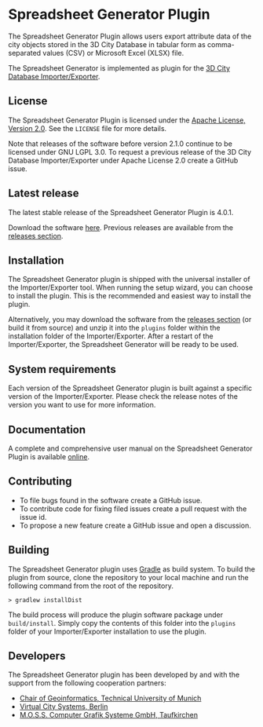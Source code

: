 Spreadsheet Generator Plugin
============================

The Spreadsheet Generator Plugin allows users export attribute data of the city objects stored in the 3D City Database
in tabular form as comma-separated values (CSV) or Microsoft Excel (XLSX) file.

The Spreadsheet Generator is implemented as plugin for the
[3D City Database Importer/Exporter](https://github.com/3dcitydb/importer-exporter).

License
-------
The Spreadsheet Generator Plugin is licensed under the [Apache License, Version 2.0](http://www.apache.org/licenses/LICENSE-2.0).
See the `LICENSE` file for more details.

Note that releases of the software before version 2.1.0 continue to be licensed under GNU LGPL 3.0.
To request a previous release of the 3D City Database Importer/Exporter under Apache License 2.0 create a GitHub issue.

Latest release
--------------
The latest stable release of the Spreadsheet Generator Plugin is 4.0.1.

Download the software [here](https://github.com/3dcitydb/plugin-spreadsheet-generator/releases/download/v4.0.1/plugin-spreadsheet-generator-4.0.1.zip).
Previous releases are available from the [releases section](https://github.com/3dcitydb/plugin-spreadsheet-generator/releases).

Installation
------------
The Spreadsheet Generator plugin is shipped with the universal installer of the Importer/Exporter tool. When running
the setup wizard, you can choose to install the plugin. This is the recommended and easiest way to install the plugin.

Alternatively, you may download the software from the [releases section](https://github.com/3dcitydb/plugin-spreadsheet-generator/releases)
(or build it from source) and unzip it into the `plugins` folder within the installation folder of the
Importer/Exporter. After a restart of the Importer/Exporter, the Spreadsheet Generator will be ready to be used.

System requirements
-------------------
Each version of the Spreadsheet Generator plugin is built against a specific version of the Importer/Exporter.
Please check the release notes of the version you want to use for more information. 

Documentation
-------------
A complete and comprehensive user manual on the Spreadsheet Generator Plugin is available
[online](https://3dcitydb-docs.readthedocs.io/en/version-2021.1/plugins/spreadsheet/).

Contributing
------------
* To file bugs found in the software create a GitHub issue.
* To contribute code for fixing filed issues create a pull request with the issue id.
* To propose a new feature create a GitHub issue and open a discussion.

Building
--------
The Spreadsheet Generator plugin uses [Gradle](https://gradle.org/) as build system. To build the plugin from source,
clone the repository to your local machine and run the following command from the root of the repository.

    > gradlew installDist
    
The build process will produce the plugin software package under `build/install`. Simply copy the contents of this
folder into the `plugins` folder of your Importer/Exporter installation to use the plugin.

Developers
----------
The Spreadsheet Generator plugin has been developed by and with the support from the following cooperation partners:

* [Chair of Geoinformatics, Technical University of Munich](https://www.gis.bgu.tum.de/)
* [Virtual City Systems, Berlin](https://vc.systems/)
* [M.O.S.S. Computer Grafik Systeme GmbH, Taufkirchen](http://www.moss.de/)